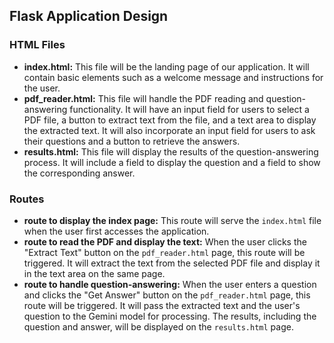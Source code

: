 ## Flask Application Design

### HTML Files

- **index.html:** This file will be the landing page of our application. It will contain basic elements such as a welcome message and instructions for the user.
- **pdf_reader.html:** This file will handle the PDF reading and question-answering functionality. It will have an input field for users to select a PDF file, a button to extract text from the file, and a text area to display the extracted text. It will also incorporate an input field for users to ask their questions and a button to retrieve the answers.
- **results.html:** This file will display the results of the question-answering process. It will include a field to display the question and a field to show the corresponding answer.

### Routes

- **route to display the index page:** This route will serve the `index.html` file when the user first accesses the application.
- **route to read the PDF and display the text:** When the user clicks the "Extract Text" button on the `pdf_reader.html` page, this route will be triggered. It will extract the text from the selected PDF file and display it in the text area on the same page.
- **route to handle question-answering:** When the user enters a question and clicks the "Get Answer" button on the `pdf_reader.html` page, this route will be triggered. It will pass the extracted text and the user's question to the Gemini model for processing. The results, including the question and answer, will be displayed on the `results.html` page.